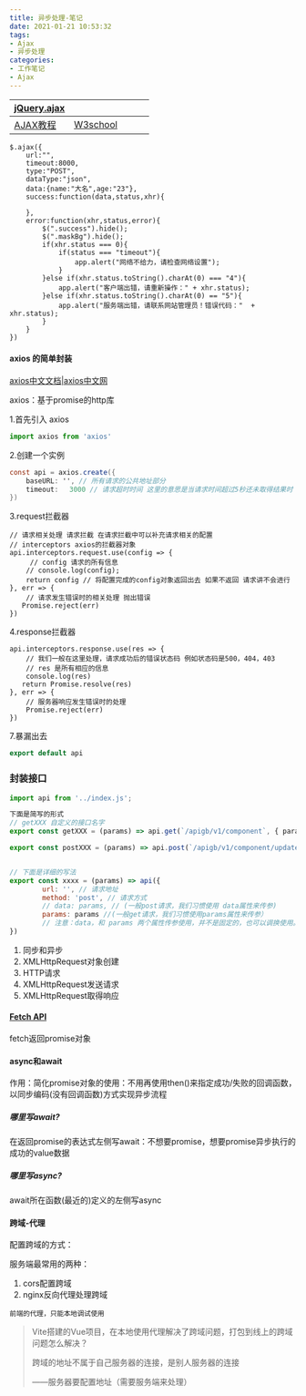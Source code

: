 ```yaml
---
title: 异步处理-笔记
date: 2021-01-21 10:53:32
tags: 
- Ajax
- 异步处理
categories: 
- 工作笔记
- Ajax
---
```


| [jQuery.ajax](https://api.jquery.com/jquery.ajax/)         |                                                        |      |      |      |
| ---------------------------------------------------------- | ------------------------------------------------------ | ---- | ---- | ---- |
| [AJAX教程](https://www.runoob.com/ajax/ajax-tutorial.html) | [W3school](https://www.w3school.com.cn/ajax/index.asp) |      |      |      |

```
$.ajax({
    url:"",
    timeout:8000,
    type:"POST",
    dataType:"json",
    data:{name:"大名",age:"23"},
    success:function(data,status,xhr){

    },
    error:function(xhr,status,error){
        $(".success").hide();
        $(".maskBg").hide();      
        if(xhr.status === 0){
            if(status === "timeout"){
                app.alert("网络不给力，请检查网络设置"); 
            }
        }else if(xhr.status.toString().charAt(0) === "4"){
            app.alert("客户端出错，请重新操作：" + xhr.status);   
        }else if(xhr.status.toString().charAt(0) == "5"){
            app.alert("服务端出错，请联系网站管理员！错误代码："  + xhr.status);  
        }
    }
})
```

#### axios 的简单封装

[axios中文文档|axios中文网](http://www.axios-js.com/zh-cn/docs/)

axios：基于promise的http库

1.首先引入 axios

```jsx
import axios from 'axios'
```

2.创建一个实例

```csharp
const api = axios.create({
    baseURL: '', // 所有请求的公共地址部分
    timeout: 　3000 // 请求超时时间 这里的意思是当请求时间超过5秒还未取得结果时 提示用户请求超时
})
```

3.request拦截器

```tsx
// 请求相关处理 请求拦截 在请求拦截中可以补充请求相关的配置
// interceptors axios的拦截器对象
api.interceptors.request.use(config => {
     // config 请求的所有信息
    // console.log(config);
    return config // 将配置完成的config对象返回出去 如果不返回 请求讲不会进行
}, err => {
    // 请求发生错误时的相关处理 抛出错误
   Promise.reject(err)
})
```

4.response拦截器

```tsx
api.interceptors.response.use(res => {
    // 我们一般在这里处理，请求成功后的错误状态码 例如状态码是500，404，403
    // res 是所有相应的信息
    console.log(res)
   return Promise.resolve(res)
}, err => {
    // 服务器响应发生错误时的处理
    Promise.reject(err)
})
```

7.暴漏出去

```cpp
export default api
```

### 封装接口

```jsx
import api from '../index.js';

下面是简写的形式
// getXXX 自定义的接口名字
export const getXXX = (params) => api.get(`/apigb/v1/component`, { params})

export const postXXX = (params) => api.post(`/apigb/v1/component/update-info`, params)


// 下面是详细的写法
export const xxxx = (params) => api({
        url: '', // 请求地址
        method: 'post', // 请求方式
        // data: params, // (一般post请求，我们习惯使用 data属性来传参)
        params: params //(一般get请求，我们习惯使用params属性来传参）
        // 注意：data，和 params 两个属性传参使用，并不是固定的，也可以调换使用。
})
```



1. 同步和异步
2. XMLHttpRequest对象创建
3. HTTP请求
4. XMLHttpRequest发送请求
5. XMLHttpRequest取得响应



#### [Fetch API](https://developer.mozilla.org/zh-CN/docs/Web/API/Fetch_API)

fetch返回promise对象

#### async和await

作用：简化promise对象的使用：不用再使用then()来指定成功/失败的回调函数，以同步编码(没有回调函数)方式实现异步流程

##### 哪里写await?

在返回promise的表达式左侧写await：不想要promise，想要promise异步执行的成功的value数据

##### 哪里写async?

await所在函数(最近的)定义的左侧写async



#### 跨域-代理

配置跨域的方式：

服务端最常用的两种：

1. cors配置跨域
2. nginx反向代理处理跨域

`前端的代理，只能本地调试使用`

> Vite搭建的Vue项目，在本地使用代理解决了跨域问题，打包到线上的跨域问题怎么解决？ 
>
> 跨域的地址不属于自己服务器的连接，是别人服务器的连接
>
> ——服务器要配置地址（需要服务端来处理）

